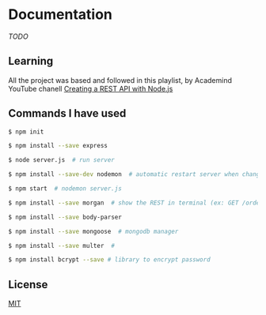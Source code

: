 # Documentation

_TODO_


## Learning
All the project was based and followed in this playlist, by Academind YouTube chanell
[Creating a REST API with Node.js](https://www.youtube.com/watch?v=0oXYLzuucwE&list=PL55RiY5tL51q4D-B63KBnygU6opNPFk_q)


## Commands I have used

```bash
$ npm init
```
```bash
$ npm install --save express  
```
```bash
$ node server.js  # run server
```
```bash
$ npm install --save-dev nodemon  # automatic restart server when change the code
```
```bash
$ npm start  # nodemon server.js
```

```bash
$ npm install --save morgan  # show the REST in terminal (ex: GET /orders/123 200)
```

```bash
$ npm install --save body-parser
```

```bash
$ npm install --save mongoose  # mongodb manager
```

```bash
$ npm install --save multer  #
```

```bash
$ npm install bcrypt --save # library to encrypt password 
```


## License
[MIT](https://choosealicense.com/licenses/mit/)